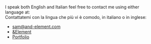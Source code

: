 I speak both English and Italian feel free to contact me using either language at:\
Contattatemi con la lingua che più vi è comodo, in italiano o in inglese:
- sam@and-element.com
- [&Element](https://and-element.com/)
- [Portfolio](https://findsam.dev/)



